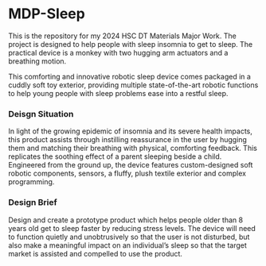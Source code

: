 # MDP-Sleep
This is the repository for my 2024 HSC DT Materials Major Work. The project is designed to help people with sleep insomnia to get to sleep. The practical device is a monkey with two hugging arm actuators and a breathing motion. 

This comforting and innovative robotic sleep device comes packaged in a cuddly soft toy exterior, providing multiple state-of-the-art robotic functions to help young people with sleep problems ease into a restful sleep.

### **Deisgn Situation**
In light of the growing epidemic of insomnia and its severe health impacts, this product assists through instilling reassurance in the user by hugging them and matching their breathing with physical, comforting feedback. This replicates the soothing effect of a parent sleeping beside a child. Engineered from the ground up, the device features custom-designed soft robotic components, sensors, a fluffy, plush textile exterior and complex programming. 

### **Design Brief**
Design and create a prototype product which helps people older than 8 years old get to sleep faster by reducing stress levels. The device will need to function quietly and unobtrusively so that the user is not disturbed, but also make a meaningful impact on an individual’s sleep so that the target market is assisted and compelled to use the product.

